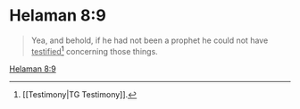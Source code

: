 # Helaman 8:9

> Yea, and behold, if he had not been a prophet he could not have <u>testified</u>[^a] concerning those things.

[Helaman 8:9](https://www.churchofjesuschrist.org/study/scriptures/bofm/hel/8?lang=eng&id=p9#p9)


[^a]: [[Testimony|TG Testimony]].  
